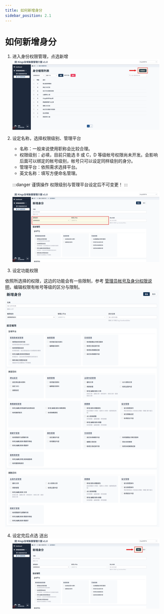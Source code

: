 ```yaml
---
title: 如何新增身分
sidebar_position: 2.1
---
```


# 如何新增身分

1. 进入身份权限管理，点选新增
   ![新增身分](img/add-role-01.png)

2. 设定名称，选择权限级别、管理平台

    - 名称：一般来说使用职称会比较合理。
    - 权限级别：必填，目前只能选 B 或 C，D 等级帐号权限尚未开发。会影响后面可以绑定的帐号级别，帐号只可以设定同样级别的身分。
    - 管理平台：依照需求选择平台。
    - 英文名称：填写方便命名管理。

     <br/>
     :::danger 谨慎操作
     权限级别与管理平台设定后不可变更！
     :::

    ![新增身分](img/add-role-02.png)

3. 设定功能权限

依照所选择的权限，这边的功能会有一些限制，参考 [管理员帐号及身分权限说明](./administer-rules.md)，编辑权限有帐号等级的区分与限制。
![新增身分](img/add-role-03.png)

4. 设定完后点选 送出
   ![新增身分](img/add-role-04.png)
